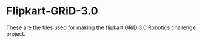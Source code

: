 # Flipkart-GRiD-3.0
These are the files used for making the flipkart GRiD 3.0 Robotics challenge project.
